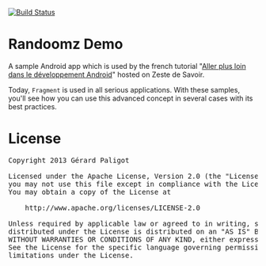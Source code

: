 [![Build Status](https://travis-ci.org/GerardPaligot/AdvancedAndroidDevelopment.svg?branch=dev)](https://travis-ci.org/GerardPaligot/AdvancedAndroidDevelopment)

# Randoomz Demo

A sample Android app which is used by the french tutorial "[Aller plus loin dans le développement Android](https://zestedesavoir.com/tutoriels/609/aller-plus-loin-dans-le-developpement-android-1/)"
hosted on Zeste de Savoir.

Today, `Fragment` is used in all serious applications. With these samples, you'll see how you can use this advanced concept in several cases with its best practices.

# License
<pre>
Copyright 2013 Gérard Paligot

Licensed under the Apache License, Version 2.0 (the "License");
you may not use this file except in compliance with the License.
You may obtain a copy of the License at

	http://www.apache.org/licenses/LICENSE-2.0

Unless required by applicable law or agreed to in writing, software
distributed under the License is distributed on an "AS IS" BASIS,
WITHOUT WARRANTIES OR CONDITIONS OF ANY KIND, either express or implied.
See the License for the specific language governing permissions and
limitations under the License.
</pre>